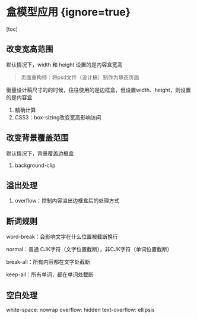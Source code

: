 # 盒模型应用 {ignore=true}

[toc]

## 改变宽高范围

默认情况下，width 和 height 设置的是内容盒宽高

> 页面重构师：将psd文件（设计稿）制作为静态页面

衡量设计稿尺寸的的时候，往往使用的是边框盒，但设置width、height，则设置的是内容盒

1. 精确计算
2. CSS3：box-sizing改变宽高影响访问

## 改变背景覆盖范围

默认情况下，背景覆盖边框盒

1. background-clip

## 溢出处理

1. overflow：控制内容溢出边框盒后的处理方式

## 断词规则

word-break：会影响文字在什么位置被截断换行

normal：普通 CJK字符（文字位置截断），非CJK字符（单词位置截断）

break-all：所有内容都在文字处截断

keep-all：所有单词，都在单词处截断

## 空白处理

white-space: nowrap
overflow: hidden
text-overflow: ellipsis